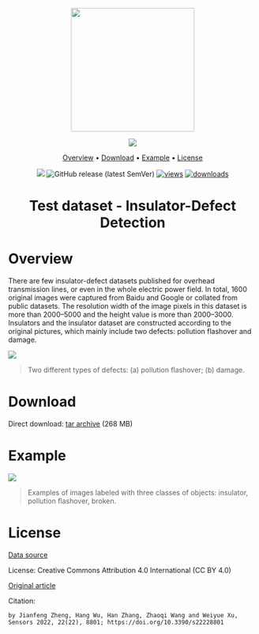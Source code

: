 <div align="center" markdown>

<img src="https://i.imgur.com/UdBujFN.png" width="250"/> <br>
  
<img src="https://github.com/supervisely-ecosystem/aerial-power-infrastructure-detection-test-dataset/assets/119248312/424bba4d-41a1-4645-b9a9-61bb0beb0cea"/> 

<p align="center">

  <a href="#overview">Overview</a> •
  <a href="#download">Download</a> •
  <a href="#example">Example</a> •
  <a href="#license">License</a>
  
</p>

[![](https://img.shields.io/badge/slack-chat-green.svg?logo=slack)](https://supervise.ly/slack) 
![GitHub release (latest SemVer)](https://img.shields.io/github/v/release/supervisely-ecosystem/aerial-power-infrastructure-detection-test-dataset)
[![views](https://app.supervise.ly/img/badges/views/supervisely-ecosystem/aerial-power-infrastructure-detection-test-dataset.png)](https://supervise.ly)
[![downloads](https://app.supervise.ly/img/badges/downloads/supervisely-ecosystem/aerial-power-infrastructure-detection-test-dataset.png)](https://supervise.ly)

# Test dataset - Insulator-Defect Detection

</div>

# Overview

There are few insulator-defect datasets published for overhead transmission lines, or even in the whole electric power field. In total, 1600 original images were captured from Baidu and Google or collated from public datasets. The resolution width of the image pixels in this dataset is more than 2000–5000 and the height value is more than 2000–3000. Insulators and the insulator dataset are constructed according to the original pictures, which mainly include two defects: pollution flashover and damage.

<img src="https://github.com/supervisely-ecosystem/aerial-power-infrastructure-detection-test-dataset/assets/119248312/908f8597-81bc-4b9e-bae0-355e62d4ce70"/> 

>Two different types of defects: (a) pollution flashover; (b) damage.

# Download
Direct download: [tar archive](https://github.com/supervisely-ecosystem/aerial-power-infrastructure-detection-test-dataset/releases/download/v0.9.0/Test.tar) (268 MB)

# Example

<img src="https://github.com/supervisely-ecosystem/aerial-power-infrastructure-detection-train-dataset/assets/119248312/452d1126-7521-4830-b791-4f080a80d024"/>

> Examples of images labeled with three classes of objects: insulator, pollution flashover, broken.

# License

[Data source](https://doi.org/10.6084/m9.figshare.21200986)

License: Creative Commons Attribution 4.0 International (CC BY 4.0)

[Original article](https://doi.org/10.3390/s22228801)

Citation:

```
by Jianfeng Zheng, Hang Wu, Han Zhang, Zhaoqi Wang and Weiyue Xu, Sensors 2022, 22(22), 8801; https://doi.org/10.3390/s22228801
```
